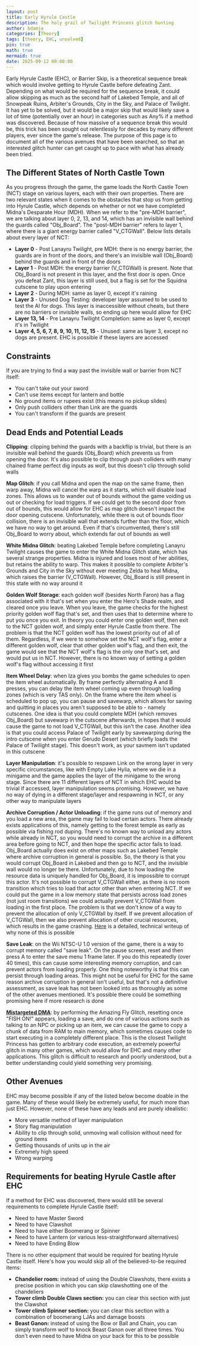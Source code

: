 ```yaml
---
layout: post
title: Early Hyrule Castle
description: The holy grail of Twilight Princess glitch hunting
author: bdamja
categories: [Theory]
tags: [theory, EHC, unsolved]
pin: true
math: true
mermaid: true
date: 2025-09-12 00:00:00
---
```


Early Hyrule Castle (EHC), or Barrier Skip, is a theoretical sequence break which would involve getting to Hyrule Castle before defeating Zant. Depending on what would be required for the sequence break, it could allow skipping as much as the second half of Lakebed Temple, and all of Snowpeak Ruins, Arbiter's Grounds, City in the Sky, and Palace of Twilight. It has yet to be solved, but it would be a major skip that would likely save a lot of time (potentially over an hour) in categories such as Any% if a method was discovered. Because of how massive of a sequence break this would be, this trick has been sought out relentlessly for decades by many different players, ever since the game's release. The purpose of this page is to document all of the various avenues that have been searched, so that an interested glitch hunter can get caught up to pace with what has already been tried.

## The Different States of North Castle Town

As you progress through the game, the game loads the North Castle Town (NCT) stage on various layers, each with their own properties. There are two relevant states when it comes to the obstacles that stop us from getting into Hyrule Castle, which depends on whether or not we have completed Midna's Desparate Hour (MDH). When we refer to the "pre-MDH barrier", we are talking about layer 0, 2, 13, and 14, which has an invisible wall behind the guards called "Obj_Board". The "post-MDH barrier" refers to layer 1, where there is a giant energy barrier called "V_CTGWall". Below lists details about every layer of NCT:

- **Layer 0** - Post Lanayru Twilight, pre MDH: there is no energy barrier, the guards are in front of the doors, and there's an invisible wall (Obj_Board) behind the guards and in front of the doors
- **Layer 1** - Post MDH: the energy barrier (V_CTGWall) is present. Note that Obj_Board is not present in this layer, and the first door is open. Once you defeat Zant, this layer is still used, but a flag is set for the Squidna cutscene to play upon entering
- **Layer 2** - During MDH: same as layer 0, except it's raining
- **Layer 3** - Unused Dog Testing: developer layer assumed to be used to test the AI for dogs. This layer is inaccessible without cheats, but there are no barriers or invisible walls, so ending up here would allow for EHC
- **Layer 13, 14** - Pre Lanayru Twilight Completion: same as layer 0, except it's in Twilight
- **Layer 4, 5, 6, 7, 8, 9, 10, 11, 12, 15** - Unused: same as layer 3, except no dogs are present. EHC is possible if these layers are accessed

## Constraints

If you are trying to find a way past the invisible wall or barrier from NCT itself:

- You can't take out your sword
- Can't use items except for lantern and bottle
- No ground items or rupees exist (this means no pickup slides)
- Only push colliders other than Link are the guards
- You can't transform if the guards are present

## Dead Ends and Potential Leads

**Clipping**: clipping behind the guards with a backflip is trivial, but there is an invisible wall behind the guards (Obj_Board) which prevents us from opening the door. It's also possible to clip through push colliders with many chained frame perfect dig inputs as wolf, but this doesn't clip through solid walls

**Map Glitch**: if you call Midna and open the map on the same frame, then warp away, Midna will cancel the warp as it starts, which will disable load zones. This allows us to wander out of bounds without the game voiding us out or checking for load triggers. If we could get to the second door from out of bounds, this would allow for EHC as map glitch doesn't impact the door opening cutscene. Unfortunately, while there is out of bounds floor collision, there is an invisible wall that extends further than the floor, which we have no way to get around. Even if that's circumvented, there's still Obj_Board to worry about, which extends far out of bounds as well

**White Midna Glitch**: beating Lakebed Temple before completing Lanayru Twilight causes the game to enter the White Midna Glitch state, which has several strange properties. Midna is injured and loses most of her abilities, but retains the ability to warp. This makes it possible to complete Arbiter's Grounds and City in the Sky without ever meeting Zelda to heal Midna, which raises the barrier (V_CTGWall). However, Obj_Board is still present in this state with no way around it

**Golden Wolf Storage**: each golden wolf (besides North Faron) has a flag associated with it that's set when you enter the Hero's Shade realm, and cleared once you leave. When you leave, the game checks for the highest priority golden wolf flag that's set, and then uses that to determine where to put you once you exit. In theory you could enter one golden wolf, then exit to the NCT golden wolf, and simply enter Hyrule Castle from there. The problem is that the NCT golden wolf has the lowest priority out of all of them. Regardless, if we were to somehow set the NCT wolf's flag, enter a different golden wolf, clear that other golden wolf's flag, and then exit, the game would see that the NCT wolf's flag is the only one that's set, and would put us in NCT. However, there is no known way of setting a golden wolf's flag without accessing it first

**Item Wheel Delay**: when Iza gives you bombs the game schedules to open the item wheel automatically. By frame perfectly alternating A and B presses, you can delay the item wheel coming up even through loading zones (which is very TAS only). On the frame where the item wheel is scheduled to pop up, you can pause and savewarp, which allows for saving and quitting in places you aren't supposed to be able to - namely cutscenes. One idea is that you could complete MDH (which removes Obj_Board) but savewarp in the cutscene afterwards, in hopes that it would cause the game to not load V_CTGWall, but this isn't the case. Another idea is that you could access Palace of Twilight early by savewarping during the intro cutscene when you enter Gerudo Desert (which briefly loads the Palace of Twilight stage). This doesn't work, as your savmem isn't updated in this cutscene

**Layer Manipulation**: it's possible to respawn Link on the wrong layer in very specific circumstances, like with Empty Lake Hylia, where we die in a minigame and the game applies the layer of the minigame to the wrong stage. Since there are 11 different layers of NCT in which EHC would be trivial if accessed, layer manipulation seems promising. However, we have no way of dying in a different stage/layer and respawning in NCT, or any other way to manipulate layers

**Archive Corruption / Actor Unloading**: if the game runs out of memory and you load a new area, the game may fail to load certain actors. There already exists applications of this, namely getting to the forest temple as early as possible via fishing rod duping. There's no known way to unload any actors while already in NCT, so you would need to corrupt the archive in a different area before going to NCT, and then hope the specific actor fails to load. Obj_Board actually does exist on other maps such as Lakebed Temple where archive corruption in general is possible. So, the theory is that you would corrupt Obj_Board in Lakebed and then go to NCT, and the invisible wall would no longer be there. Unfortunately, due to how loading the resource data is uniquely handled for Obj_Board, it is impossible to corrupt this actor. It's not possible to corrupt V_CTGWall either, as there is no room transition which tries to load that actor other than when entering NCT. If we could put the game in a low memory state that persists across load zones (not just room transitions) we could actually prevent V_CTGWall from loading in the first place. The problem is that we don't know of a way to prevent the allocation of only V_CTGWall by itself. If we prevent allocation of V_CTGWall, then we also prevent allocation of other crucial resources, which results in the game crashing. [Here](/posts/cant-unload-barrier) is a detailed, technical writeup of why none of this is possible

**Save Leak**: on the Wii NTSC-U 1.0 version of the game, there is a way to corrupt memory called "save leak". On the pause screen, reset and then press A to enter the save menu 1 frame later. If you do this repeatedly (over 40 times), this can cause some interesting memory corruption, and can prevent actors from loading properly. One thing noteworthy is that this can persist through loading areas. This might not be useful for EHC for the same reason archive corruption in general isn't useful, but that's not a definitive assessment, as save leak has not been looked into as thoroughly as some of the other avenues mentioned. It's possible there could be something promising here if more research is done

**[Mistargeted DMA](/posts/mistargeted-dma)**: by performing the Amazing Fly Glitch, resetting once "FISH ON!" appears, loading a save, and do one of various actions such as talking to an NPC or picking up an item, we can cause the game to copy a chunk of data from RAM to main memory, which sometimes causes code to start executing in a completely different place. This is the closest Twilight Princess has gotten to arbitrary code execution, an extremely powerful glitch in many other games, which would allow for EHC and many other applications. This glitch is difficult to research and poorly understood, but a better understanding could yield something very promising.

## Other Avenues

EHC may become possible if any of the listed below become doable in the game. Many of these
would likely be extremely useful, for much more than just EHC. However, none of these have any
leads and are purely idealistic:

- More versatile method of layer manipulation
- Story flag manipulation
- Ability to clip through solid, unmoving wall collision without need for ground items
- Getting thousands of units up in the air
- Extremely high speed
- Wrong warping

## Requirements for beating Hyrule Castle after EHC

If a method for EHC was discovered, there would still be several requirements to complete Hyrule Castle itself:

- Need to have Master Sword
- Need to have Clawshot
- Need to have either Boomerang or Spinner
- Need to have Lantern (or various less-straightforward alternatives)
- Need to have Ending Blow

There is no other equipment that would be required for beating Hyrule Castle itself. Here's how you would skip all of the believed-to-be required items:

- **Chandelier room:** instead of using the Double Clawshots, there exists a precise position in which you can skip clawshotting one of the chandeliers
- **Tower climb Double Claws section:** you can clear this section with just the Clawshot
- **Tower climb Spinner section:** you can clear this section with a combination of boomerang LJAs and damage boosts
- **Beast Ganon:** instead of using the Bow or Ball and Chain, you can simply transform wolf to knock Beast Ganon over all three times. You don't even need to have Midna on your back for this to be possible
